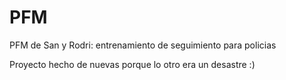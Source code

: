 PFM
===

PFM de San y Rodri: entrenamiento de seguimiento para policias

Proyecto hecho de nuevas porque lo otro era un desastre :)
